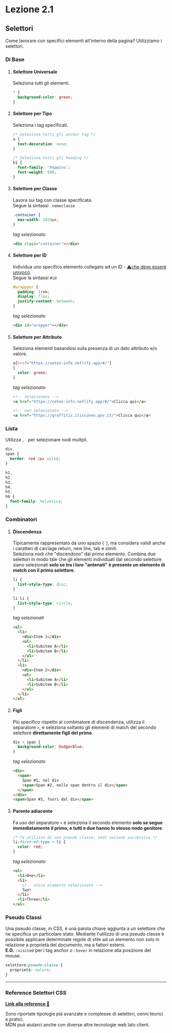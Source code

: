 # Lezione 2.1

## Selettori

Come lavorare con specifici elementi all'interno della pagina? Utilizziamo i selettori.

### Di Base

1. #### Selettore Universale

   Seleziona tutti gli elementi.

   ```css
   * {
     background-color: green;
   }
   ```

2. #### Selettore per Tipo

   Seleziona i tag specificati.

   ```css
   /* Seleziona tutti gli anchor tag */
   a {
     text-decoration: none;
   }

   /* Seleziona tutti gli heading */
   h1 {
     font-family: 'Poppins';
     font-weight: 500;
   }
   ```

3. #### Selettore per Classe

   Lavora sui tag con classe specificata. <br>
   Segue la sintassi `.nomeclasse`

   ```css
   .container {
     max-width: 1024px;
   }
   ```

   _tag selezionato_

   ```html
   <div class="container"></div>
   ```

4. #### Selettore per ID

   Individua uno specifico elemento collegato ad un ID - [⚠️che deve essere univoco](https://www.w3schools.com/html/html_id.asp#google_ads_iframe_/22152718/sws-hb//w3schools.com//main_leaderboard_0:~:text=You%20cannot%20have%20more%20than%20one%20element%20with%20the%20same%20id%20in%20an%20HTML%20document.). <br>
   Segue la sintassi `#id`

   ```css
   #wrappper {
     padding: 1rem;
     display: flex;
     justify-content: between;
   }
   ```

   _tag selezionato_

   ```html
   <div id="wrapper"></div>
   ```

5. #### Selettore per Attributo

   Seleziona elementi basandosi sulla presenza di un dato attributo e/o valore.

   ```css
   a[href="https://notes-info.netlify.app/#/"]
   {
     color: green;
   }
   ```

   _tag selezionato_

   ```html
   <!-- selezionato -->
   <a href="https://notes-info.netlify.app/#/">Clicca qui</a>

   <!-- non selezionato -->
   <a href="https://graffitis.itiscuneo.gov.it/">Clicca qui</a>
   ```

### Lista

Utilizza `, ` per selezionare nodi multpli.

```css
div,
span {
  border: red 2px solid;
}

h1,
h2,
h3,
h4,
h5,
h6 {
  font-family: helvetica;
}
```

### Combinatori

1. #### Discendenza

   Tipicamente rappresentato da uno spazio (` `), ma considera validi anche i caratteri di carriage return, new line, tab e simili.<br>
   Seleziona nodi che "discendono" dal primo elemento. Combina due selettori in modo tale che gli elementi individuati dal secondo selettore siano selezionati **solo se tra i loro "antenati" è presente un elemento di match con il primo selettore**.

   ```css
   li {
     list-style-type: disc;
   }

   li li {
     list-style-type: circle;
   }
   ```

   _tag selezionati_

   ```html
   <ul>
     <li>
       <div>Item 1</div>
       <ul>
         <li>Subitem A</li>
         <li>Subitem B</li>
       </ul>
     </li>
     <li>
       <div>Item 2</div>
       <ul>
         <li>Subitem A</li>
         <li>Subitem B</li>
       </ul>
     </li>
   </ul>
   ```

2. #### Figli

   Più specifico rispetto al combinatore di discendenza, utilizza il separatore `>`, e seleziona soltanto gli elementi di match del secondo selettore **direttamente figli del primo**.

   ```css
   div > span {
     background-color: DodgerBlue;
   }
   ```

   _tag selezionato_

   ```html
   <div>
     <span>
       Span #1, nel div
       <span>Span #2, nello span dentro il div</span>
     </span>
   </div>
   <span>Span #3, fuori dal div</span>
   ```

3. #### Parente adiacente

   Fa uso del separatore `+` e seleziona il secondo elemento **solo se segue immediatamente il primo, e tutti e due hanno lo stesso nodo genitore**.

   ```css
   /* fa utilizzo di una pseudo classe, vedi sezione successiva */
   li:first-of-type + li {
     color: red;
   }
   ```

   _tag selezionato_

   ```html
   <ul>
     <li>One</li>
     <li>
       <!-- unico elemento selezionato -->
       Two!
     </li>
     <li>Three</li>
   </ul>
   ```

### Pseudo Classi

Una pseudo classe, in CSS, è una parola chiave aggiunta a un selettore che ne specifica un particolare stato. Mediante l'utilizzo di una pseudo classe è possibile applicare determinate regole di stile ad un elemento non solo in relazione a proprietà del documento, ma a fattori esterni. <br>
**E.G.** `:visited` per i tag anchor o `:hover` in relazione alla posizione del mouse.

```css
selettore:pseudo-classe {
  proprietà: valore;
}
```

---

### Reference Selettori CSS

**[Link alla reference 🔗](https://developer.mozilla.org/en-US/docs/Web/CSS/CSS_Selectors)**

Sono riportate tipologie pià avanzate e complesse di selettori, cenni teorici e pratici.<br>
MDN può aiutarci anche con diverse altre tecnologie web lato client.
